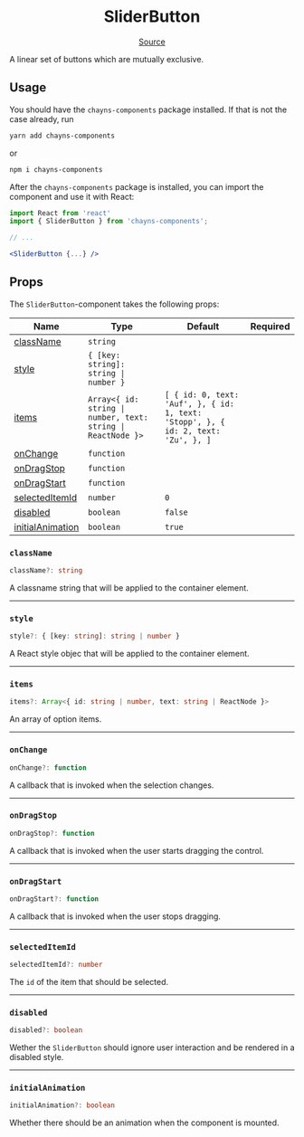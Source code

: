 <h1 align="center">SliderButton</h1>

<p align="center">
    <a href="/src/react-chayns-sliderbutton/component/SliderButton.jsx">Source</a>
</p>

A linear set of buttons which are mutually exclusive.

## Usage

You should have the `chayns-components` package installed. If that is not the
case already, run

```bash
yarn add chayns-components
```

or

```bash
npm i chayns-components
```

After the `chayns-components` package is installed, you can import the component
and use it with React:

```jsx
import React from 'react'
import { SliderButton } from 'chayns-components';

// ...

<SliderButton {...} />
```

## Props

The `SliderButton`-component takes the following props:

| Name                                  | Type                                                         | Default                                                                           | Required |
| ------------------------------------- | ------------------------------------------------------------ | --------------------------------------------------------------------------------- | :------: |
| [className](#classname)               | `string`                                                     |                                                                                   |          |
| [style](#style)                       | `{ [key: string]: string \| number }`                        |                                                                                   |          |
| [items](#items)                       | `Array<{ id: string \| number, text: string \| ReactNode }>` | `[ { id: 0, text: 'Auf', }, { id: 1, text: 'Stopp', }, { id: 2, text: 'Zu', }, ]` |          |
| [onChange](#onchange)                 | `function`                                                   |                                                                                   |          |
| [onDragStop](#ondragstop)             | `function`                                                   |                                                                                   |          |
| [onDragStart](#ondragstart)           | `function`                                                   |                                                                                   |          |
| [selectedItemId](#selecteditemid)     | `number`                                                     | `0`                                                                               |          |
| [disabled](#disabled)                 | `boolean`                                                    | `false`                                                                           |          |
| [initialAnimation](#initialanimation) | `boolean`                                                    | `true`                                                                            |          |

### `className`

```ts
className?: string
```

A classname string that will be applied to the container element.

---

### `style`

```ts
style?: { [key: string]: string | number }
```

A React style objec that will be applied to the container element.

---

### `items`

```ts
items?: Array<{ id: string | number, text: string | ReactNode }>
```

An array of option items.

---

### `onChange`

```ts
onChange?: function
```

A callback that is invoked when the selection changes.

---

### `onDragStop`

```ts
onDragStop?: function
```

A callback that is invoked when the user starts dragging the control.

---

### `onDragStart`

```ts
onDragStart?: function
```

A callback that is invoked when the user stops dragging.

---

### `selectedItemId`

```ts
selectedItemId?: number
```

The `id` of the item that should be selected.

---

### `disabled`

```ts
disabled?: boolean
```

Wether the `SliderButton` should ignore user interaction and be rendered in a
disabled style.

---

### `initialAnimation`

```ts
initialAnimation?: boolean
```

Whether there should be an animation when the component is mounted.
